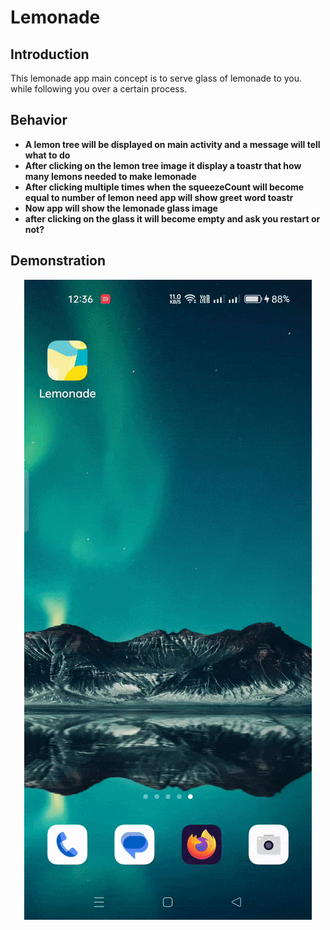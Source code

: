 # Lemonade

## Introduction 
This lemonade app main concept is to serve glass of lemonade to you. while following you over a certain process.

## Behavior

- **A lemon tree will be displayed on main activity and a message will tell what to do**
- **After clicking on the lemon tree image it display a toastr that how many lemons needed to make lemonade**
- **After clicking multiple times when the squeezeCount will become equal to number of lemon need app will show greet word toastr**
- **Now app will show the lemonade glass image**
- **after clicking on the glass it will become empty and ask you restart or not?**

## Demonstration
<p align="center">
<img src="lemonade.gif" alt="Lemonade App Demo" title="How Lemonade App Works">
</p>